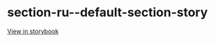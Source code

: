 # section-ru--default-section-story

[View in storybook](https://raw.githack.com/Independent-Digital-News-and-Media-Ltd/indy-pwamp-sb/PR-1374-sb/index.html?path=/story/section-ru--default-section-story)
